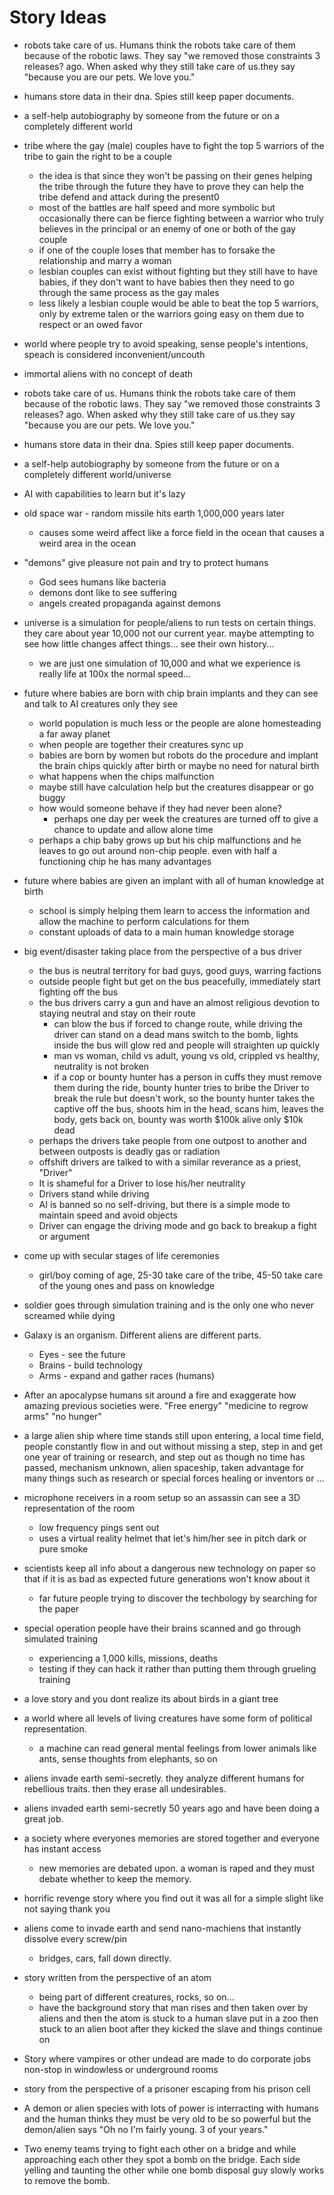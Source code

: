 # Story Ideas

- robots take care of us. Humans  think the robots take care of them because of the robotic laws. They say "we removed those constraints 3 releases? ago.  When asked why they still take care of us.they say "because you are our pets. We love you."

- humans store data in their dna. Spies still keep paper documents.

- a self-help autobiography by someone from the future or on a completely different world

- tribe where the gay (male) couples have to fight the top 5 warriors of the tribe to gain the right to be a couple
  - the idea is that since they won't be passing on their genes helping the tribe through the future they have to prove they can help the tribe defend and attack during the present0
  - most of the battles are half speed and more symbolic but occasionally there can be fierce fighting between a warrior who truly believes in the principal or an enemy of one or both of the gay couple
  - if one of the couple loses that member has to forsake the relationship and marry a woman
  - lesbian couples can exist without fighting but they still have to have babies, if they don't want to have babies then they need to go through the same process as the gay males
  - less likely a lesbian couple would be able to beat the top 5 warriors, only by extreme talen or the warriors going easy on them due to respect or an owed favor

- world where people try to avoid speaking, sense people's intentions, speach is considered inconvenient/uncouth

- immortal aliens with no concept of death

- robots take care of us. Humans  think the robots take care of them because of the robotic laws. They say "we removed those constraints 3 releases? ago.  When asked why they still take care of us.they say "because you are our pets. We love you."

- humans store data in their dna. Spies still keep paper documents.

- a self-help autobiography by someone from the future or on a completely different world/universe

- AI with capabilities to learn but it's lazy

- old space war - random missile hits earth 1,000,000 years later
  - causes some weird affect like a force field in the ocean that causes a weird area in the ocean

- "demons" give pleasure not pain and try to protect humans
  - God sees humans like bacteria
  - demons dont like to see suffering
  - angels created propaganda against demons

- universe is a simulation for people/aliens to run tests on certain things. they care about year 10,000 not our current year.  maybe attempting to see how little changes affect things... see their own history...
  - we are just one simulation of 10,000 and what we experience is really life at 100x the normal speed... 

- future where babies are born with chip brain implants and they can see and talk to AI creatures only they see
  - world population is much less or the people are alone homesteading a far away planet
  - when people are together their creatures sync up
  - babies are born by women but robots do the procedure and implant the brain chips quickly after birth or maybe no need for natural birth
  - what happens when the chips malfunction
  - maybe still have calculation help but the creatures disappear or go buggy
  - how would someone behave if they had never been alone?
    - perhaps one day per week the creatures are turned off to give a chance to update and allow alone time
  - perhaps a chip baby grows up but his chip malfunctions and he leaves to go out around non-chip people. even with half a functioning chip he has many advantages

- future where babies are given an implant with all of human knowledge at birth
  - school is simply helping them learn to access the information and allow the machine to perform calculations for them
  - constant uploads of data to a main human knowledge storage

- big event/disaster taking place from the perspective of a bus driver
  - the bus is neutral territory for bad guys, good guys, warring factions
  - outside people fight but get on the bus peacefully, immediately start fighting off the bus
  - the bus drivers carry a gun and have an almost religious devotion to staying neutral and stay on their route
    - can blow the bus if forced to change route, while driving the driver can stand on a dead mans switch to the bomb, lights inside the bus will glow red and people will straighten up quickly
    - man vs woman, child vs adult, young vs old, crippled vs healthy, neutrality is not broken
    - if a cop or bounty hunter has a person in cuffs they must remove them during the ride, bounty hunter tries to bribe the Driver to break the rule but doesn't work, so the bounty hunter takes the captive off the bus, shoots him in the head, scans him, leaves the body, gets back on, bounty was worth $100k alive only $10k dead
  - perhaps the drivers take people from one outpost to another and between outposts is deadly gas or radiation
  - offshift drivers are talked to with a similar reverance as a priest, "Driver"
  - It is shameful for a Driver to lose his/her neutrality
  - Drivers stand while driving
  - AI is banned so no self-driving, but there is a simple mode to maintain speed and avoid objects
  - Driver can engage the driving mode and go back to breakup a fight or argument

- come up with secular stages of life ceremonies
  - girl/boy coming of age, 25-30 take care of the tribe, 45-50 take care of the young ones and pass on knowledge

- soldier goes through simulation training and is the only one who never screamed while dying

- Galaxy is an organism. Different aliens are different parts.
  - Eyes - see the future
  - Brains - build technology
  - Arms - expand and gather races (humans)

- After an apocalypse humans sit around a fire and exaggerate how amazing previous societies were. "Free energy" "medicine to regrow arms" "no hunger"

- a large alien ship where time stands still upon entering, a local time field, people constantly flow in and out without missing a step, step in and get one year of training or research, and step out as though no time has passed, mechanism unknown, alien spaceship, taken advantage for many things such as research or special forces healing or inventors or ...

- microphone receivers in a room setup so an assassin can see a 3D representation of the room
  - low frequency pings sent out
  - uses a virtual reality helmet that let's him/her see in pitch dark or pure smoke

- scientists keep all info about a dangerous new technology on paper so that if it is as bad as expected future generations won't know about it
  - far future people trying to discover the techbology by searching for the paper

- special operation people have their brains scanned and go through simulated training
  - experiencing a 1,000 kills, missions, deaths
  - testing if they can hack it rather than putting them through grueling training

- a love story and you dont realize its about birds in a giant tree

- a world where all levels of living creatures have some form of political representation.
  - a machine can read general mental feelings from lower animals like ants, sense thoughts from elephants, so on

- aliens invade earth semi-secretly.  they analyze different humans for rebellious traits. then they erase all undesirables.

- aliens invaded earth semi-secretly 50 years ago and have been doing a great job.

- a society where everyones memories are stored together and everyone has instant access
  - new memories are debated upon.  a woman is raped and they must debate whether to keep the memory.

- horrific revenge story where you find out it was all for a simple slight like not saying thank you

- aliens come to invade earth and send nano-machiens that instantly dissolve every screw/pin
  - bridges, cars, fall down directly.

- story written from the perspective of an atom
  - being part of different creatures, rocks, so on...
  - have the background story that man rises and then taken over by aliens and then the atom is stuck to a human slave put in a zoo then stuck to an alien boot after they kicked the slave and things continue on

- Story where vampires or other undead are made to do corporate jobs non-stop in windowless or underground rooms

- story from the perspective of a prisoner escaping from his prison cell

- A demon or alien species with lots of power is interracting with humans and the human thinks they must be very old to be so powerful but the demon/alien says "Oh no I'm fairly young.  3 of your years."

- Two enemy teams trying to fight each other on a bridge and while approaching each other they spot a bomb on the bridge.  Each side yelling and taunting the other while one bomb disposal guy slowly works to remove the bomb.